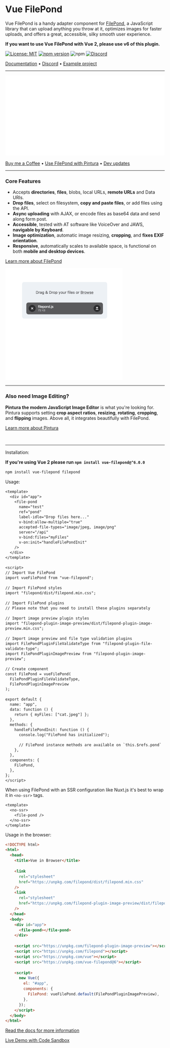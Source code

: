 # Vue FilePond

Vue FilePond is a handy adapter component for [FilePond](https://github.com/pqina/filepond), a JavaScript library that can upload anything you throw at it, optimizes images for faster uploads, and offers a great, accessible, silky smooth user experience.

**If you want to use Vue FilePond with Vue 2, please use v6 of this plugin.**

[![License: MIT](https://img.shields.io/badge/license-MIT-blue.svg)](https://github.com/pqina/vue-filepond/blob/master/LICENSE)
[![npm version](https://badge.fury.io/js/vue-filepond.svg)](https://www.npmjs.com/package/vue-filepond)
![npm](https://img.shields.io/npm/dt/vue-filepond)
[![Discord](https://img.shields.io/discord/1422126182924554291?label=discord)](https://discord.gg/KTyymsrTrX)

[Documentation](https://pqina.nl/filepond/docs) • [Discord](https://discord.gg/KTyymsrTrX) • [Example project](https://stackblitz.com/github/pqina/pintura-example-vue-3?file=src%2FExampleFilePond.vue)

---

[<img src="https://github.com/pqina/filepond-github-assets/blob/master/header.svg" alt="FilePond"/>](https://www.buymeacoffee.com/rikschennink/)

[Buy me a Coffee](https://www.buymeacoffee.com/rikschennink/) • [Use FilePond with Pintura](https://pqina.nl/pintura/?ref=github-filepond) • [Dev updates](https://rik.schenn.ink/)

---


### Core Features

- Accepts **directories**, **files**, blobs, local URLs, **remote URLs** and Data URIs.
- **Drop files**, select on filesystem, **copy and paste files**, or add files using the API.
- **Async uploading** with AJAX, or encode files as base64 data and send along form post.
- **Accessible**, tested with AT software like VoiceOver and JAWS, **navigable by Keyboard**.
- **Image optimization**, automatic image resizing, **cropping**, and **fixes EXIF orientation**.
- **Responsive**, automatically scales to available space, is functional on both **mobile and desktop devices**.

[Learn more about FilePond](https://pqina.nl/filepond/)

<img src="https://github.com/pqina/filepond-github-assets/blob/master/filepond-animation-01.gif?raw=true" width="370" alt=""/>

---

### Also need Image Editing?

**Pintura the modern JavaScript Image Editor** is what you're looking for. Pintura supports setting **crop aspect ratios**, **resizing**, **rotating**, **cropping**, and **flipping** images. Above all, it integrates beautifully with FilePond.

[Learn more about Pintura](https://pqina.nl/pintura/?ref=github-vue-filepond)

<img src="https://github.com/pqina/filepond-github-assets/blob/master/filepond_pintura.gif?raw=true" width="600" alt=""/>

---

Installation:

**If you're using Vue 2 please run `npm install vue-filepond@^6.0.0`**

```bash
npm install vue-filepond filepond
```

Usage:

```vue
<template>
  <div id="app">
    <file-pond
      name="test"
      ref="pond"
      label-idle="Drop files here..."
      v-bind:allow-multiple="true"
      accepted-file-types="image/jpeg, image/png"
      server="/api"
      v-bind:files="myFiles"
      v-on:init="handleFilePondInit"
    />
  </div>
</template>

<script>
// Import Vue FilePond
import vueFilePond from "vue-filepond";

// Import FilePond styles
import "filepond/dist/filepond.min.css";

// Import FilePond plugins
// Please note that you need to install these plugins separately

// Import image preview plugin styles
import "filepond-plugin-image-preview/dist/filepond-plugin-image-preview.min.css";

// Import image preview and file type validation plugins
import FilePondPluginFileValidateType from "filepond-plugin-file-validate-type";
import FilePondPluginImagePreview from "filepond-plugin-image-preview";

// Create component
const FilePond = vueFilePond(
  FilePondPluginFileValidateType,
  FilePondPluginImagePreview
);

export default {
  name: "app",
  data: function () {
    return { myFiles: ["cat.jpeg"] };
  },
  methods: {
    handleFilePondInit: function () {
      console.log("FilePond has initialized");

      // FilePond instance methods are available on `this.$refs.pond`
    },
  },
  components: {
    FilePond,
  },
};
</script>
```

When using FilePond with an SSR configuration like Nuxt.js it's best to wrap it in `<no-ssr>` tags.

```vue
<template>
  <no-ssr>
    <file-pond />
  </no-ssr>
</template>
```

Usage in the browser:

```html
<!DOCTYPE html>
<html>
  <head>
    <title>Vue in Browser</title>

    <link
      rel="stylesheet"
      href="https://unpkg.com/filepond/dist/filepond.min.css"
    />
    <link
      rel="stylesheet"
      href="https://unpkg.com/filepond-plugin-image-preview/dist/filepond-plugin-image-preview.min.css"
    />
  </head>
  <body>
    <div id="app">
      <file-pond></file-pond>
    </div>

    <script src="https://unpkg.com/filepond-plugin-image-preview"></script>
    <script src="https://unpkg.com/filepond"></script>
    <script src="https://unpkg.com/vue"></script>
    <script src="https://unpkg.com/vue-filepond@6"></script>

    <script>
      new Vue({
        el: "#app",
        components: {
          FilePond: vueFilePond.default(FilePondPluginImagePreview),
        },
      });
    </script>
  </body>
</html>
```

[Read the docs for more information](https://pqina.nl/filepond/docs/patterns/frameworks/vue/)

[Live Demo with Code Sandbox](https://codesandbox.io/s/p3v8zoprp7)
